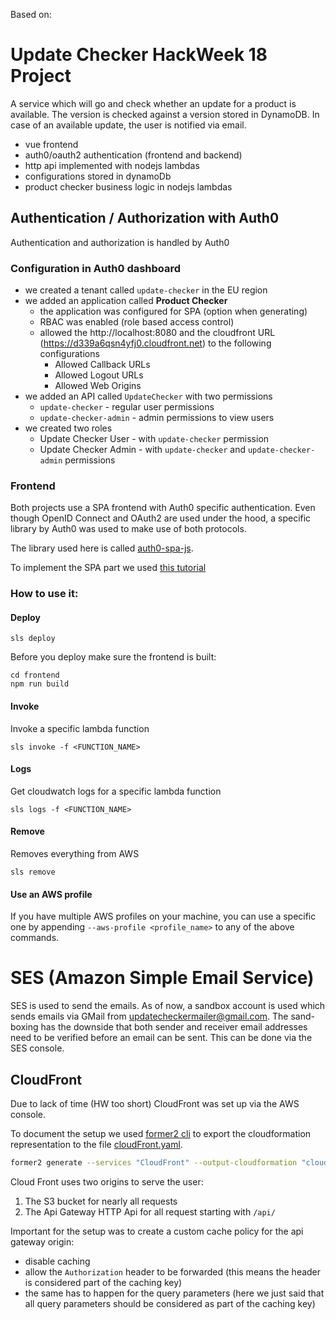 Based on:
# Update Checker HackWeek 18 Project

A service which will go and check whether an update for a product is available.
The version is checked against a version stored in DynamoDB.
In case of an available update, the user is notified via email.

* vue frontend
* auth0/oauth2 authentication (frontend and backend)
* http api implemented with nodejs lambdas
* configurations stored in dynamoDb
* product checker business logic in nodejs lambdas

## Authentication / Authorization with Auth0

Authentication and authorization is handled by Auth0

### Configuration in Auth0 dashboard

* we created a tenant called `update-checker` in the EU region
* we added an application called **Product Checker**
  * the application was configured for SPA (option when generating)
  * RBAC was enabled (role based access control)
  * allowed the http://localhost:8080 and the cloudfront URL (https://d339a6qsn4yfj0.cloudfront.net) to the following configurations
    * Allowed Callback URLs
    * Allowed Logout URLs
    * Allowed Web Origins
* we added an API called `UpdateChecker` with two permissions
  * `update-checker` - regular user permissions
  * `update-checker-admin` - admin permissions to view users
* we created two roles
  * Update Checker User - with `update-checker` permission
  * Update Checker Admin - with `update-checker` and `update-checker-admin` permissions

### Frontend 

Both projects use a SPA frontend with Auth0 specific authentication. Even though OpenID Connect and OAuth2 are used under the hood, a specific library by Auth0 was used to make use of both protocols.

The library used here is called [auth0-spa-js](https://github.com/auth0/auth0-spa-js).

To implement the SPA part we used [this tutorial](https://auth0.com/docs/quickstart/spa/vuejs/01-login)

### How to use it:
#### Deploy
```
sls deploy
```

Before you deploy make sure the frontend is built:
```
cd frontend
npm run build
```

#### Invoke
Invoke a specific lambda function
```
sls invoke -f <FUNCTION_NAME>
```

#### Logs
Get cloudwatch logs for a specific lambda function
```
sls logs -f <FUNCTION_NAME>
```

#### Remove
Removes everything from AWS
```
sls remove
```

#### Use an AWS profile
If you have multiple AWS profiles on your machine, you can use a specific one by appending `--aws-profile <profile_name>` to any of the above commands.


# SES (Amazon Simple Email Service)
SES is used to send the emails. 
As of now, a sandbox account is used which sends emails via GMail from updatecheckermailer@gmail.com. 
The sand-boxing has the downside that both sender and receiver email addresses need to be verified before an email can be sent.
This can be done via the SES console.

## CloudFront

Due to lack of time (HW too short) CloudFront was set up via the AWS console.

To document the setup we used [former2 cli](https://github.com/iann0036/former2/blob/master/cli/README.md) to export the cloudformation representation to the file [cloudFront.yaml](cloudFront.yaml).

```bash
former2 generate --services "CloudFront" --output-cloudformation "cloudFront.yaml" 
```

Cloud Front uses two origins to serve the user:
1. The S3 bucket for nearly all requests
2. The Api Gateway HTTP Api for all request starting with `/api/`

Important for the setup was to create a custom cache policy for the api gateway origin:
* disable caching
* allow the `Authorization` header to be forwarded (this means the header is considered part of the caching key)
* the same has to happen for the query parameters (here we just said that all query parameters should be considered as part of the caching key)